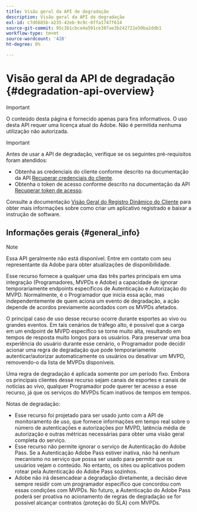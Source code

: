 ```yaml
---
title: Visão geral da API de degradação
description: Visão geral da API de degradação
exl-id: c7d6685b-a235-42eb-9c9c-0ffa1747f614
source-git-commit: 95c3b1cbce4a591ce387ae3b242721e50ba2ddb1
workflow-type: tm+mt
source-wordcount: '428'
ht-degree: 0%

---
```



# Visão geral da API de degradação {#degradation-api-overview}

>[!IMPORTANT]
>
> O conteúdo desta página é fornecido apenas para fins informativos. O uso desta API requer uma licença atual do Adobe. Não é permitida nenhuma utilização não autorizada.

>[!IMPORTANT]
>
> Antes de usar a API de degradação, verifique se os seguintes pré-requisitos foram atendidos:
>
> * Obtenha as credenciais do cliente conforme descrito na documentação da API [Recuperar credenciais do cliente](./dcr-api/apis/dynamic-client-registration-apis-retrieve-client-credentials.md).
> * Obtenha o token de acesso conforme descrito na documentação da API [Recuperar token de acesso](./dcr-api/apis/dynamic-client-registration-apis-retrieve-access-token.md).
>
> Consulte a documentação [Visão Geral do Registro Dinâmico do Cliente](./dcr-api/dynamic-client-registration-overview.md) para obter mais informações sobre como criar um aplicativo registrado e baixar a instrução de software.

## Informações gerais {#general_info}

>[!NOTE]
>
>Essa API geralmente não está disponível. Entre em contato com seu representante da Adobe para obter atualizações de disponibilidade.

Esse recurso fornece a qualquer uma das três partes principais em uma integração (Programadores, MVPDs e Adobe) a capacidade de ignorar temporariamente endpoints específicos de Autenticação e Autorização do MVPD. Normalmente, é o Programador que inicia essa ação, mas independentemente de quem aciona um evento de degradação, a ação depende de acordos previamente acordados com os MVPDs afetados.

O principal caso de uso desse recurso ocorre durante esportes ao vivo ou grandes eventos. Em tais cenários de tráfego alto, é possível que a carga em um endpoint de MVPD específico se torne muito alta, resultando em tempos de resposta muito longos para os usuários. Para preservar uma boa experiência do usuário durante esse cenário, o Programador pode decidir acionar uma regra de degradação que pode temporariamente autenticar/autorizar automaticamente os usuários ou desativar um MVPD, removendo-o da lista de MVPDs disponíveis.

Uma regra de degradação é aplicada somente por um período fixo. Embora os principais clientes desse recurso sejam canais de esportes e canais de notícias ao vivo, qualquer Programador pode querer ter acesso a esse recurso, já que os serviços do MVPDs ficam inativos de tempos em tempos.

Notas de degradação:

- Esse recurso foi projetado para ser usado junto com a API de monitoramento de uso, que fornece informações em tempo real sobre o número de autenticações e autorizações por MVPD, latência média de autorização e outras métricas necessárias para obter uma visão geral completa do serviço.
- Esse recurso não permite ignorar o serviço de Autenticação do Adobe Pass. Se a Autenticação Adobe Pass estiver inativa, não há nenhum mecanismo no serviço que possa ser usado para permitir que os usuários vejam o conteúdo. No entanto, os sites ou aplicativos podem rotear pela Autenticação do Adobe Pass sozinhos.
- Adobe não irá desencadear a degradação diretamente, a decisão deve sempre residir com um programador específico que concordou com essas condições com MVPDs. No futuro, a Autenticação do Adobe Pass poderá ser proativa no acionamento de regras de degradação se for possível alcançar contratos (proteção do SLA) com MVPDs.

<!--
## Related Information {#related}

- [ESM API](/help/authentication/entitlement-service-monitoring-api.md)
- [Server-side Metrics](/help/authentication/understanding-serverside-metrics.md)
-->
